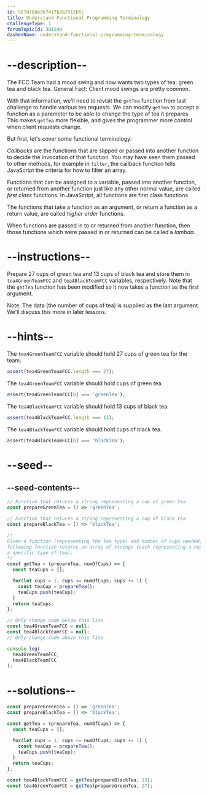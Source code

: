 ```yaml
---
id: 587d7b8e367417b2b2512b5c
title: Understand Functional Programming Terminology
challengeType: 1
forumTopicId: 301240
dashedName: understand-functional-programming-terminology
---
```


# --description--

The FCC Team had a mood swing and now wants two types of tea: green tea and black tea. General Fact: Client mood swings are pretty common.

With that information, we'll need to revisit the `getTea` function from last challenge to handle various tea requests. We can modify `getTea` to accept a function as a parameter to be able to change the type of tea it prepares. This makes `getTea` more flexible, and gives the programmer more control when client requests change.

But first, let's cover some functional terminology:

<dfn>Callbacks</dfn> are the functions that are slipped or passed into another function to decide the invocation of that function. You may have seen them passed to other methods, for example in `filter`, the callback function tells JavaScript the criteria for how to filter an array.

Functions that can be assigned to a variable, passed into another function, or returned from another function just like any other normal value, are called <dfn>first class</dfn> functions. In JavaScript, all functions are first class functions.

The functions that take a function as an argument, or return a function as a return value, are called <dfn>higher order</dfn> functions.

When functions are passed in to or returned from another function, then those functions which were passed in or returned can be called a <dfn>lambda</dfn>.

# --instructions--

Prepare 27 cups of green tea and 13 cups of black tea and store them in `tea4GreenTeamFCC` and `tea4BlackTeamFCC` variables, respectively. Note that the `getTea` function has been modified so it now takes a function as the first argument.

Note: The data (the number of cups of tea) is supplied as the last argument. We'll discuss this more in later lessons.

# --hints--

The `tea4GreenTeamFCC` variable should hold 27 cups of green tea for the team.

```js
assert(tea4GreenTeamFCC.length === 27);
```

The `tea4GreenTeamFCC` variable should hold cups of green tea.

```js
assert(tea4GreenTeamFCC[0] === 'greenTea');
```

The `tea4BlackTeamFCC` variable should hold 13 cups of black tea.

```js
assert(tea4BlackTeamFCC.length === 13);
```

The `tea4BlackTeamFCC` variable should hold cups of black tea.

```js
assert(tea4BlackTeamFCC[0] === 'blackTea');
```

# --seed--

## --seed-contents--

```js
// Function that returns a string representing a cup of green tea
const prepareGreenTea = () => 'greenTea';

// Function that returns a string representing a cup of black tea
const prepareBlackTea = () => 'blackTea';

/*
Given a function (representing the tea type) and number of cups needed, the
following function returns an array of strings (each representing a cup of
a specific type of tea).
*/
const getTea = (prepareTea, numOfCups) => {
  const teaCups = [];

  for(let cups = 1; cups <= numOfCups; cups += 1) {
    const teaCup = prepareTea();
    teaCups.push(teaCup);
  }
  return teaCups;
};

// Only change code below this line
const tea4GreenTeamFCC = null;
const tea4BlackTeamFCC = null;
// Only change code above this line

console.log(
  tea4GreenTeamFCC,
  tea4BlackTeamFCC
);
```

# --solutions--

```js
const prepareGreenTea = () => 'greenTea';
const prepareBlackTea = () => 'blackTea';

const getTea = (prepareTea, numOfCups) => {
  const teaCups = [];

  for(let cups = 1; cups <= numOfCups; cups += 1) {
    const teaCup = prepareTea();
    teaCups.push(teaCup);
  }
  return teaCups;
};

const tea4BlackTeamFCC = getTea(prepareBlackTea, 13);
const tea4GreenTeamFCC = getTea(prepareGreenTea, 27);
```
